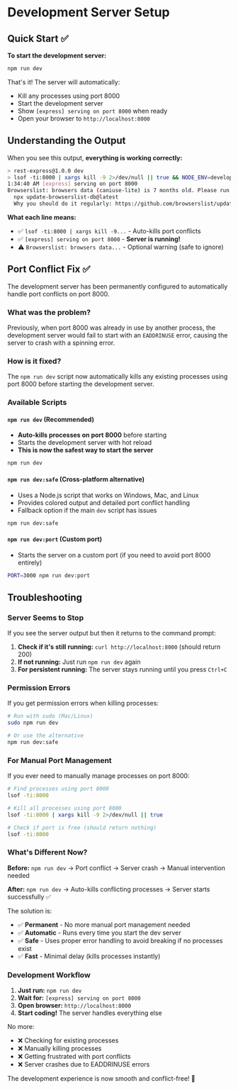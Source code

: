 # Development Server Setup

## Quick Start ✅

**To start the development server:**
```bash
npm run dev
```

That's it! The server will automatically:
- Kill any processes using port 8000
- Start the development server
- Show `[express] serving on port 8000` when ready
- Open your browser to `http://localhost:8000`

## Understanding the Output

When you see this output, **everything is working correctly:**

```bash
> rest-express@1.0.0 dev
> lsof -ti:8000 | xargs kill -9 2>/dev/null || true && NODE_ENV=development tsx server/index.ts
1:34:40 AM [express] serving on port 8000
Browserslist: browsers data (caniuse-lite) is 7 months old. Please run:
  npx update-browserslist-db@latest
  Why you should do it regularly: https://github.com/browserslist/update-db#readme
```

**What each line means:**
- ✅ `lsof -ti:8000 | xargs kill -9...` - Auto-kills port conflicts
- ✅ `[express] serving on port 8000` - **Server is running!**
- ⚠️ `Browserslist: browsers data...` - Optional warning (safe to ignore)

## Port Conflict Fix ✅

The development server has been permanently configured to automatically handle port conflicts on port 8000.

### What was the problem?
Previously, when port 8000 was already in use by another process, the development server would fail to start with an `EADDRINUSE` error, causing the server to crash with a spinning error.

### How is it fixed?
The `npm run dev` script now automatically kills any existing processes using port 8000 before starting the development server.

### Available Scripts

#### `npm run dev` (Recommended)
- **Auto-kills processes on port 8000** before starting
- Starts the development server with hot reload
- **This is now the safest way to start the server**

```bash
npm run dev
```

#### `npm run dev:safe` (Cross-platform alternative)
- Uses a Node.js script that works on Windows, Mac, and Linux
- Provides colored output and detailed port conflict handling
- Fallback option if the main `dev` script has issues

```bash
npm run dev:safe
```

#### `npm run dev:port` (Custom port)
- Starts the server on a custom port (if you need to avoid port 8000 entirely)

```bash
PORT=3000 npm run dev:port
```

## Troubleshooting

### Server Seems to Stop
If you see the server output but then it returns to the command prompt:
1. **Check if it's still running:** `curl http://localhost:8000` (should return 200)
2. **If not running:** Just run `npm run dev` again
3. **For persistent running:** The server stays running until you press `Ctrl+C`

### Permission Errors
If you get permission errors when killing processes:
```bash
# Run with sudo (Mac/Linux)
sudo npm run dev

# Or use the alternative
npm run dev:safe
```

### For Manual Port Management

If you ever need to manually manage processes on port 8000:

```bash
# Find processes using port 8000
lsof -ti:8000

# Kill all processes using port 8000
lsof -ti:8000 | xargs kill -9 2>/dev/null || true

# Check if port is free (should return nothing)
lsof -ti:8000
```

### What's Different Now?

**Before:** `npm run dev` → Port conflict → Server crash → Manual intervention needed

**After:** `npm run dev` → Auto-kills conflicting processes → Server starts successfully ✅

The solution is:
- ✅ **Permanent** - No more manual port management needed
- ✅ **Automatic** - Runs every time you start the dev server
- ✅ **Safe** - Uses proper error handling to avoid breaking if no processes exist
- ✅ **Fast** - Minimal delay (kills processes instantly)

### Development Workflow

1. **Just run:** `npm run dev`
2. **Wait for:** `[express] serving on port 8000`
3. **Open browser:** `http://localhost:8000`
4. **Start coding!** The server handles everything else

No more:
- ❌ Checking for existing processes
- ❌ Manually killing processes  
- ❌ Getting frustrated with port conflicts
- ❌ Server crashes due to EADDRINUSE errors

The development experience is now smooth and conflict-free! 🚀 